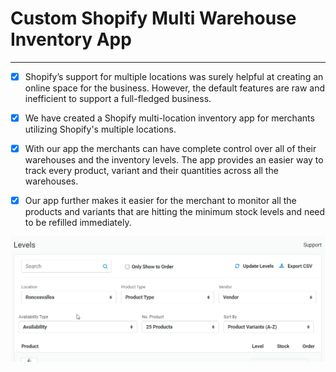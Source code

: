# Custom Shopify Multi Warehouse Inventory App

----

- [x] Shopify’s support for multiple locations was surely helpful at creating an online space for the business. However, the default features are raw and inefficient to support a
full-fledged business. 

- [x] We have created a Shopify multi-location inventory app for merchants utilizing Shopify's multiple locations.

- [x] With our app the merchants can have complete control over all of their warehouses and the inventory levels. The app provides an easier way to track every product, variant and their quantities across all the warehouses.

- [x] Our app further makes it easier for the merchant to monitor all the products and variants that are hitting the minimum stock levels and need to be refilled immediately.

![Screenshot](https://github.com/tbiinfotech/custom-shopify-multi-warehouse-inventory/blob/main/Managing-stock-levels-manually.webp)

